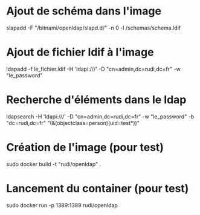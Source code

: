# Ajout de schéma dans l'image

slapadd -F "/bitnami/openldap/slapd.d/" -n 0 -l /schemas/schema.ldif

# Ajout de fichier ldif à l'image

ldapadd -f le_fichier.ldif -H 'ldapi:///' -D "cn=admin,dc=rudi,dc=fr" -w "le_password"

# Recherche d'éléments dans le ldap
ldapsearch -H 'ldapi:///' -D "cn=admin,dc=rudi,dc=fr" -w "le_password" -b "dc=rudi,dc=fr"  "(&(objectclass=person)(uid=test*))"

# Création de l'image (pour test)

sudo docker build -t "rudi/openldap" .

# Lancement du container (pour test)

sudo docker run -p 1389:1389 rudi/openldap
